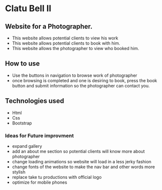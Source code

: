 # Clatu Bell II
## Website for a Photographer. 
- This website allows potential clients to view his work 
- This website allows potential clients to book with him. 
- This website allows the photographer to view who booked him.

## How to use 
- Use the buttons in navigation to browse work of photographer
- once browsing is completed and one is desiring to book, press the book button and submit information so the photographer can contact you.

## Technologies used
- Html 
- Css
- Bootstrap 

### Ideas for Future improvment

- expand gallery
- add an about me section so potential clients will know more about photographer
- change loading animations so website will load in a less jerky fashion 
- change fonts of the website to make the nav bar and other words more stylish
- replace take tu productions with official logo
- optimize for mobile phones


